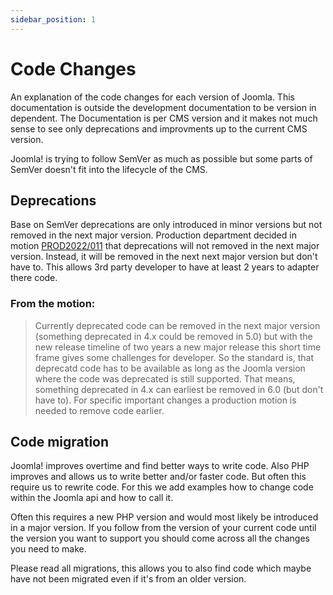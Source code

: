 ```yaml
---
sidebar_position: 1
---
```


Code Changes
============

An explanation of the code changes for each version of Joomla. This documentation is outside the development documentation
to be version in dependent. The Documentation is per CMS version and it makes not much sense to see only deprecations and improvments 
up to the current CMS version.

Joomla! is trying to follow SemVer as much as possible but some parts of SemVer doesn't fit into the lifecycle of the CMS.

Deprecations
------------

Base on SemVer deprecations are only introduced in minor versions but not removed in the next major version.
Production department decided in motion [PROD2022/011](https://volunteers.joomla.org/departments/production/reports/1793-production-dept-meeting-minutes-august-23-2022)
that deprecations will not removed in the next major version. Instead, it will be removed in the next next major version
but don't have to. This allows 3rd party developer to have at least 2 years to adapter there code. 

### From the motion:

> Currently deprecated code can be removed in the next major version (something deprecated in 4.x could be removed in 5.0) 
> but with the new release timeline of two years a new major release this short time frame gives some challenges for developer. 
> So the standard is, that deprecatd code has to be available as long as the Joomla version where the code was deprecated is still supported. 
> That means, something deprecated in 4.x can earliest be removed in 6.0 (but don't have to). For specific important changes 
> a production motion is needed to remove code earlier.

Code migration
--------------

Joomla! improves overtime and find better ways to write code. Also PHP improves and allows us to write better and/or faster code.
But often this require us to rewrite code. For this we add examples how to change code within the Joomla api and how to call it.

Often this requires a new PHP version and would most likely be introduced in a major version. If you follow from the version 
of your current code until the version you want to support you should come across all the changes you need to make.

Please read all migrations, this allows you to also find code which maybe have not been migrated even if it's from an older version. 
